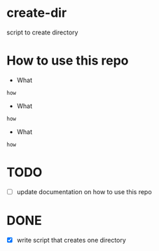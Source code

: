 # create-dir
script to create directory 

# How to use this repo

- What
```
how
```

- What
```
how
```

- What
```
how
```

# TODO
- [ ] update documentation on how to use this repo

# DONE
- [x] write script that creates one directory 

